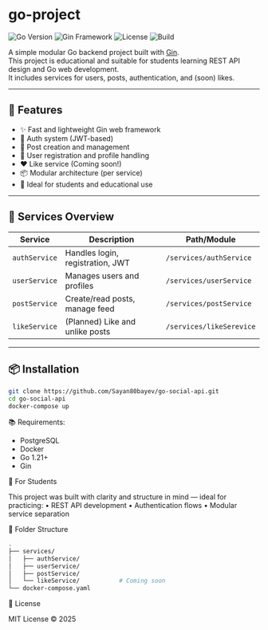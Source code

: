 # go-project

![Go Version](https://img.shields.io/badge/Go-1.21+-brightgreen)
![Gin Framework](https://img.shields.io/badge/Gin-Framework-blue)
![License](https://img.shields.io/badge/license-MIT-blue.svg)
![Build](https://img.shields.io/badge/build-passing-brightgreen)

A simple modular Go backend project built with [Gin](https://github.com/gin-gonic/gin).  
This project is educational and suitable for students learning REST API design and Go web development.  
It includes services for users, posts, authentication, and (soon) likes.

---

## 🚀 Features

- ✨ Fast and lightweight Gin web framework
- 🔐 Auth system (JWT-based)
- 📝 Post creation and management
- 👤 User registration and profile handling
- ❤️ Like service (Coming soon!)
- 📦 Modular architecture (per service)
- 🧪 Ideal for students and educational use

---

## 📁 Services Overview

| Service       | Description                         | Path/Module               |
|---------------|-------------------------------------|---------------------------|
| `authService` | Handles login, registration, JWT    | `/services/authService`   |
| `userService` | Manages users and profiles          | `/services/userService`   |
| `postService` | Create/read posts, manage feed      | `/services/postService`   |
| `likeService` | (Planned) Like and unlike posts     | `/services/likeSerevice`  |

---

## 📦 Installation

```bash
git clone https://github.com/Sayan80bayev/go-social-api.git
cd go-social-api
docker-compose up
```

📚 Requirements:
  - PostgreSQL
  - Docker
  - Go 1.21+
  - Gin

🧠 For Students

This project was built with clarity and structure in mind — ideal for practicing:
	•	REST API development
	•	Authentication flows
	•	Modular service separation
 
🧱 Folder Structure
```bash
.
├── services/
│   ├── authService/
│   ├── userService/
│   ├── postService/
│   └── likeService/           # Coming soon
└── docker-compose.yaml
```
📄 License

MIT License © 2025
